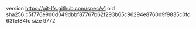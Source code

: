 version https://git-lfs.github.com/spec/v1
oid sha256:c5f776e9d0d049dbbf87767b62f293b65c96294e8760d9f9835c0fc631ef84fc
size 9772
